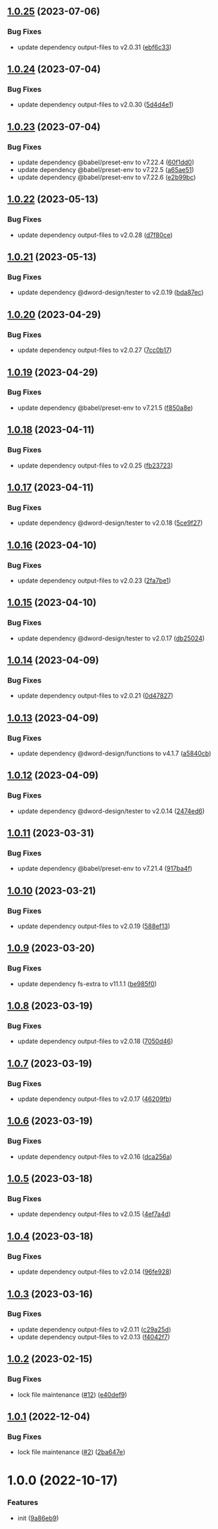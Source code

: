 ## [1.0.25](https://github.com/dword-design/tester-plugin-babel-config/compare/v1.0.24...v1.0.25) (2023-07-06)


### Bug Fixes

* update dependency output-files to v2.0.31 ([ebf6c33](https://github.com/dword-design/tester-plugin-babel-config/commit/ebf6c33fa7d185e86819d2f8cdd41f8c38fa6ced))

## [1.0.24](https://github.com/dword-design/tester-plugin-babel-config/compare/v1.0.23...v1.0.24) (2023-07-04)


### Bug Fixes

* update dependency output-files to v2.0.30 ([5d4d4e1](https://github.com/dword-design/tester-plugin-babel-config/commit/5d4d4e160f2a4f6bacc9c67fd0224f045efe2fbd))

## [1.0.23](https://github.com/dword-design/tester-plugin-babel-config/compare/v1.0.22...v1.0.23) (2023-07-04)


### Bug Fixes

* update dependency @babel/preset-env to v7.22.4 ([60f1dd0](https://github.com/dword-design/tester-plugin-babel-config/commit/60f1dd045fbc9b0be7c346d27251a5658ee8f233))
* update dependency @babel/preset-env to v7.22.5 ([a65ae51](https://github.com/dword-design/tester-plugin-babel-config/commit/a65ae513b4efdae8a1bf024e4c98f1c9d00b4ab9))
* update dependency @babel/preset-env to v7.22.6 ([e2b99bc](https://github.com/dword-design/tester-plugin-babel-config/commit/e2b99bcecf0072faa90aabf132b304b9f0e26044))

## [1.0.22](https://github.com/dword-design/tester-plugin-babel-config/compare/v1.0.21...v1.0.22) (2023-05-13)


### Bug Fixes

* update dependency output-files to v2.0.28 ([d7f80ce](https://github.com/dword-design/tester-plugin-babel-config/commit/d7f80ce39209cf0c1dabecdce2e58490dec93b99))

## [1.0.21](https://github.com/dword-design/tester-plugin-babel-config/compare/v1.0.20...v1.0.21) (2023-05-13)


### Bug Fixes

* update dependency @dword-design/tester to v2.0.19 ([bda87ec](https://github.com/dword-design/tester-plugin-babel-config/commit/bda87ec074a2102225e3c15b51350f7e90f70fef))

## [1.0.20](https://github.com/dword-design/tester-plugin-babel-config/compare/v1.0.19...v1.0.20) (2023-04-29)


### Bug Fixes

* update dependency output-files to v2.0.27 ([7cc0b17](https://github.com/dword-design/tester-plugin-babel-config/commit/7cc0b17672e141250d76c57d2523775c05639918))

## [1.0.19](https://github.com/dword-design/tester-plugin-babel-config/compare/v1.0.18...v1.0.19) (2023-04-29)


### Bug Fixes

* update dependency @babel/preset-env to v7.21.5 ([f850a8e](https://github.com/dword-design/tester-plugin-babel-config/commit/f850a8e80eb1514174c1d2ca18a9b9979b16e94c))

## [1.0.18](https://github.com/dword-design/tester-plugin-babel-config/compare/v1.0.17...v1.0.18) (2023-04-11)


### Bug Fixes

* update dependency output-files to v2.0.25 ([fb23723](https://github.com/dword-design/tester-plugin-babel-config/commit/fb237233cebd0b62b18a39d8b0ec290c3316a018))

## [1.0.17](https://github.com/dword-design/tester-plugin-babel-config/compare/v1.0.16...v1.0.17) (2023-04-11)


### Bug Fixes

* update dependency @dword-design/tester to v2.0.18 ([5ce9f27](https://github.com/dword-design/tester-plugin-babel-config/commit/5ce9f27917a79bc0560b6596e6f82469d6230a48))

## [1.0.16](https://github.com/dword-design/tester-plugin-babel-config/compare/v1.0.15...v1.0.16) (2023-04-10)


### Bug Fixes

* update dependency output-files to v2.0.23 ([2fa7be1](https://github.com/dword-design/tester-plugin-babel-config/commit/2fa7be17af1d99511d57e5c37954061de7abf52e))

## [1.0.15](https://github.com/dword-design/tester-plugin-babel-config/compare/v1.0.14...v1.0.15) (2023-04-10)


### Bug Fixes

* update dependency @dword-design/tester to v2.0.17 ([db25024](https://github.com/dword-design/tester-plugin-babel-config/commit/db25024f094991f3d2130e9ebcab02c4aef5187d))

## [1.0.14](https://github.com/dword-design/tester-plugin-babel-config/compare/v1.0.13...v1.0.14) (2023-04-09)


### Bug Fixes

* update dependency output-files to v2.0.21 ([0d47827](https://github.com/dword-design/tester-plugin-babel-config/commit/0d478271be935ab13e245fceccab26880a178bcc))

## [1.0.13](https://github.com/dword-design/tester-plugin-babel-config/compare/v1.0.12...v1.0.13) (2023-04-09)


### Bug Fixes

* update dependency @dword-design/functions to v4.1.7 ([a5840cb](https://github.com/dword-design/tester-plugin-babel-config/commit/a5840cbf77e67b2550e8b381b3e714665cace5ee))

## [1.0.12](https://github.com/dword-design/tester-plugin-babel-config/compare/v1.0.11...v1.0.12) (2023-04-09)


### Bug Fixes

* update dependency @dword-design/tester to v2.0.14 ([2474ed6](https://github.com/dword-design/tester-plugin-babel-config/commit/2474ed6b1bc014e9966d8ffa9c1d0cdb70abf289))

## [1.0.11](https://github.com/dword-design/tester-plugin-babel-config/compare/v1.0.10...v1.0.11) (2023-03-31)


### Bug Fixes

* update dependency @babel/preset-env to v7.21.4 ([917ba4f](https://github.com/dword-design/tester-plugin-babel-config/commit/917ba4f4fcb7ac5a832b7a2cf9c29bb1c78a22be))

## [1.0.10](https://github.com/dword-design/tester-plugin-babel-config/compare/v1.0.9...v1.0.10) (2023-03-21)


### Bug Fixes

* update dependency output-files to v2.0.19 ([588ef13](https://github.com/dword-design/tester-plugin-babel-config/commit/588ef13a520866444b5b0f7f1df0a6eac0484434))

## [1.0.9](https://github.com/dword-design/tester-plugin-babel-config/compare/v1.0.8...v1.0.9) (2023-03-20)


### Bug Fixes

* update dependency fs-extra to v11.1.1 ([be985f0](https://github.com/dword-design/tester-plugin-babel-config/commit/be985f04d488b48ef90699cbce7b80c7958297c6))

## [1.0.8](https://github.com/dword-design/tester-plugin-babel-config/compare/v1.0.7...v1.0.8) (2023-03-19)


### Bug Fixes

* update dependency output-files to v2.0.18 ([7050d46](https://github.com/dword-design/tester-plugin-babel-config/commit/7050d46b12b8f4dba67ad67e942eefd408c6a58d))

## [1.0.7](https://github.com/dword-design/tester-plugin-babel-config/compare/v1.0.6...v1.0.7) (2023-03-19)


### Bug Fixes

* update dependency output-files to v2.0.17 ([46209fb](https://github.com/dword-design/tester-plugin-babel-config/commit/46209fbb47525570cd4df302637b09e887176e74))

## [1.0.6](https://github.com/dword-design/tester-plugin-babel-config/compare/v1.0.5...v1.0.6) (2023-03-19)


### Bug Fixes

* update dependency output-files to v2.0.16 ([dca256a](https://github.com/dword-design/tester-plugin-babel-config/commit/dca256a9f65839c4343b71aa79f0aea468c3e3f6))

## [1.0.5](https://github.com/dword-design/tester-plugin-babel-config/compare/v1.0.4...v1.0.5) (2023-03-18)


### Bug Fixes

* update dependency output-files to v2.0.15 ([4ef7a4d](https://github.com/dword-design/tester-plugin-babel-config/commit/4ef7a4d8b7437d58d3448279624e5c9f0724c52d))

## [1.0.4](https://github.com/dword-design/tester-plugin-babel-config/compare/v1.0.3...v1.0.4) (2023-03-18)


### Bug Fixes

* update dependency output-files to v2.0.14 ([96fe928](https://github.com/dword-design/tester-plugin-babel-config/commit/96fe928b8b6043d1880d51321022ffd0f65cbf6b))

## [1.0.3](https://github.com/dword-design/tester-plugin-babel-config/compare/v1.0.2...v1.0.3) (2023-03-16)


### Bug Fixes

* update dependency output-files to v2.0.11 ([c29a25d](https://github.com/dword-design/tester-plugin-babel-config/commit/c29a25d016b98d7843b35a58709de5e8538ce0af))
* update dependency output-files to v2.0.13 ([f4042f7](https://github.com/dword-design/tester-plugin-babel-config/commit/f4042f7474ba8f75a49bc958a6454237de992e80))

## [1.0.2](https://github.com/dword-design/tester-plugin-babel-config/compare/v1.0.1...v1.0.2) (2023-02-15)


### Bug Fixes

* lock file maintenance ([#12](https://github.com/dword-design/tester-plugin-babel-config/issues/12)) ([e40def9](https://github.com/dword-design/tester-plugin-babel-config/commit/e40def986e2dfd5bfc4df35d2da5c08b909b7804))

## [1.0.1](https://github.com/dword-design/tester-plugin-babel-config/compare/v1.0.0...v1.0.1) (2022-12-04)


### Bug Fixes

* lock file maintenance ([#2](https://github.com/dword-design/tester-plugin-babel-config/issues/2)) ([2ba647e](https://github.com/dword-design/tester-plugin-babel-config/commit/2ba647e0e929b4505da12af0a5d1fb3efc8dbb64))

# 1.0.0 (2022-10-17)


### Features

* init ([9a86eb9](https://github.com/dword-design/tester-plugin-babel-config/commit/9a86eb98661761fdc6182d0d6ad01935087faed5))
